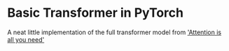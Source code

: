 # Basic Transformer in PyTorch

A neat little implementation of the full transformer model from ['Attention is all you need'](https://arxiv.org/abs/1706.03762)
